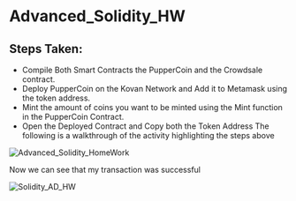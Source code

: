 # Advanced_Solidity_HW
## Steps Taken: 
- Compile Both Smart Contracts the PupperCoin and the Crowdsale contract.
- Deploy PupperCoin on the Kovan Network and Add it to Metamask using the token address.
- Mint the amount of coins you want to be minted using the Mint function in the PupperCoin Contract.
- Open the Deployed Contract and Copy both the Token Address 
The following is a walkthrough of the activity highlighting the steps above

![Advanced_Solidity_HomeWork](https://user-images.githubusercontent.com/80929638/134780985-51e9416e-cb63-4ada-9103-7ce6c15d56cb.gif)

Now we can see that my transaction was successful

![Solidity_AD_HW](https://user-images.githubusercontent.com/80929638/134781007-2abda17e-c55d-490d-a280-b788aa0791c2.png)
